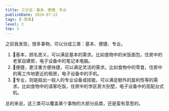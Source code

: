 ```yaml
---
title: 三分法：基本、便捷、专业
publishDate: 2024-07-22
tags: [💡思维]
level: 3
top: 3
---
```


之前我发现，很多事物，可以分成三类：基本、便捷、专业。

1. 🤍基本，顾名思义，可以满足基本的需求。比如食物中的米饭面包，住房中的老家自建房，电子设备中的笔记本电脑。
2. 💛便捷，更注重方便快捷，可以满足灵活的需求。比如食物中的零食，住房中的离工作地更近的租房，电子设备中的手机。
3. 💙专业，则是超出一般人的专业设备或技能，可以满足额外的盈利性等的需求。比如食物中的请客吃饭，住房中的学区房大别墅，电子设备中的高配台式机。

总的来说，这三类可以覆盖某个事物的大部分品类，还是蛮有意思的。
